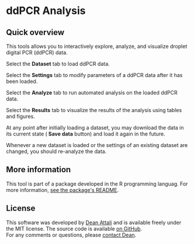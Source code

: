 # **ddPCR Analysis**

## Quick overview

This tools allows you to interactively explore, analyze, and visualize droplet digital PCR (ddPCR) data.

Select the **<i class="fa fa-table"></i> Dataset** tab to load ddPCR data.

Select the **<i class="fa fa-cog"></i> Settings** tab to modify parameters of a ddPCR data after it has been loaded.

Select the **<i class="fa fa-calculator"></i> Analyze** tab to run automated analysis on the loaded ddPCR data.

Select the **<i class="fa fa-bar-chart"></i> Results** tab to visualize the results of the analysis using tables and figures.

At any point after initially loading a dataset, you may download the data in its current state (**<i class="fa fa-download"></i> Save data** button) and load it again in the future.

Whenever a new dataset is loaded or the settings of an existing dataset are changed, you should re-analyze the data.

## More information

This tool is part of a package developed in the R programming languag. For more information, <a target="_blank" href="https://github.com/daattali/ddpcr#readme" >see the package's README</a>.

## License

This software was developed by <a target="_blank" href="http://deanattali.com" >Dean Attali</a> and is available freely under the MIT license. The source code is available <a target="_blank" href="https://github.com/daattali/ddpcr">on GitHub</a>.  
For any comments or questions, please <a target="_blank" href="http://deanattali.com/contact">contact Dean</a>.
